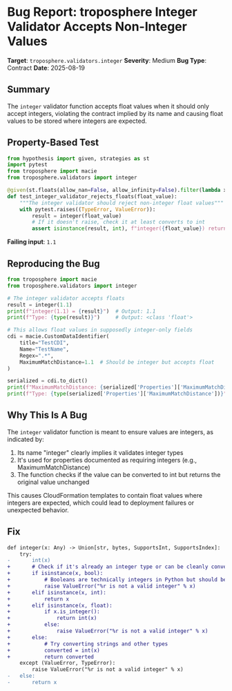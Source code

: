 # Bug Report: troposphere Integer Validator Accepts Non-Integer Values

**Target**: `troposphere.validators.integer`
**Severity**: Medium
**Bug Type**: Contract
**Date**: 2025-08-19

## Summary

The `integer` validator function accepts float values when it should only accept integers, violating the contract implied by its name and causing float values to be stored where integers are expected.

## Property-Based Test

```python
from hypothesis import given, strategies as st
import pytest
from troposphere import macie
from troposphere.validators import integer

@given(st.floats(allow_nan=False, allow_infinity=False).filter(lambda x: not x.is_integer()))
def test_integer_validator_rejects_floats(float_value):
    """The integer validator should reject non-integer float values"""
    with pytest.raises((TypeError, ValueError)):
        result = integer(float_value)
        # If it doesn't raise, check it at least converts to int
        assert isinstance(result, int), f"integer({float_value}) returned {result} of type {type(result)}"
```

**Failing input**: `1.1`

## Reproducing the Bug

```python
from troposphere import macie
from troposphere.validators import integer

# The integer validator accepts floats
result = integer(1.1)
print(f"integer(1.1) = {result}")  # Output: 1.1
print(f"Type: {type(result)}")     # Output: <class 'float'>

# This allows float values in supposedly integer-only fields
cdi = macie.CustomDataIdentifier(
    title="TestCDI",
    Name="TestName", 
    Regex=".*",
    MaximumMatchDistance=1.1  # Should be integer but accepts float
)

serialized = cdi.to_dict()
print(f"MaximumMatchDistance: {serialized['Properties']['MaximumMatchDistance']}")  # Output: 1.1
print(f"Type: {type(serialized['Properties']['MaximumMatchDistance'])}")            # Output: <class 'float'>
```

## Why This Is A Bug

The `integer` validator function is meant to ensure values are integers, as indicated by:
1. Its name "integer" clearly implies it validates integer types
2. It's used for properties documented as requiring integers (e.g., MaximumMatchDistance)
3. The function checks if the value can be converted to int but returns the original value unchanged

This causes CloudFormation templates to contain float values where integers are expected, which could lead to deployment failures or unexpected behavior.

## Fix

```diff
def integer(x: Any) -> Union[str, bytes, SupportsInt, SupportsIndex]:
    try:
-       int(x)
+       # Check if it's already an integer type or can be cleanly converted
+       if isinstance(x, bool):
+           # Booleans are technically integers in Python but should be rejected
+           raise ValueError("%r is not a valid integer" % x) 
+       elif isinstance(x, int):
+           return x
+       elif isinstance(x, float):
+           if x.is_integer():
+               return int(x)
+           else:
+               raise ValueError("%r is not a valid integer" % x)
+       else:
+           # Try converting strings and other types
+           converted = int(x)
+           return converted
    except (ValueError, TypeError):
        raise ValueError("%r is not a valid integer" % x)
-   else:
-       return x
```